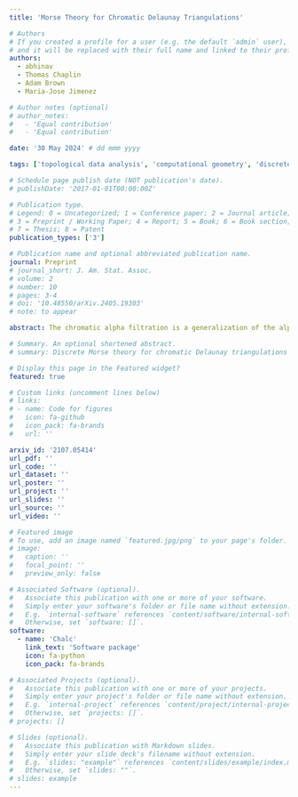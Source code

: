 ```yaml
---
title: 'Morse Theory for Chromatic Delaunay Triangulations'

# Authors
# If you created a profile for a user (e.g. the default `admin` user), write the username (folder name) here
# and it will be replaced with their full name and linked to their profile.
authors:
  - abhinav
  - Thomas Chaplin
  - Adam Brown
  - Maria-Jose Jimenez

# Author notes (optional)
# author_notes:
#   - 'Equal contribution'
#   - 'Equal contribution'

date: '30 May 2024' # dd mmm yyyy

tags: ['topological data analysis', 'computational geometry', 'discrete Morse theory', 'computational topology']

# Schedule page publish date (NOT publication's date).
# publishDate: '2017-01-01T00:00:00Z'

# Publication type.
# Legend: 0 = Uncategorized; 1 = Conference paper; 2 = Journal article;
# 3 = Preprint / Working Paper; 4 = Report; 5 = Book; 6 = Book section;
# 7 = Thesis; 8 = Patent
publication_types: ['3']

# Publication name and optional abbreviated publication name.
journal: Preprint
# journal_short: J. Am. Stat. Assoc.
# volume: 2
# number: 10
# pages: 3-4
# doi: '10.48550/arXiv.2405.19303'
# note: to appear

abstract: The chromatic alpha filtration is a generalization of the alpha filtration that can encode spatial relationships among classes of labelled point cloud data, and has applications in topological data analysis of multi-species data. In this paper we introduce the chromatic Delaunay--Čech and chromatic Delaunay--Rips filtrations, which are computationally favourable alternatives to the chromatic alpha filtration. We use generalized discrete Morse theory to show that the Čech, chromatic Delaunay--Čech, and chromatic alpha filtrations are related by simplicial collapses. Our result generalizes a result of Bauer and Edelsbrunner from the non-chromatic to the chromatic setting. We also show that the chromatic Delaunay--Rips filtration is locally stable to perturbations of the underlying point cloud. Our results provide theoretical justification for the use of chromatic Delaunay--Čech and chromatic Delaunay--Rips filtrations in applications, and we demonstrate their computational advantage with numerical experiments.

# Summary. An optional shortened abstract.
# summary: Discrete Morse theory for chromatic Delaunay triangulations

# Display this page in the Featured widget?
featured: true

# Custom links (uncomment lines below)
# links:
# - name: Code for figures
#   icon: fa-github
#   icon_pack: fa-brands
#   url: ''

arxiv_id: '2107.05414'
url_pdf: ''
url_code: ''
url_dataset: ''
url_poster: ''
url_project: ''
url_slides: ''
url_source: ''
url_video: ''

# Featured image
# To use, add an image named `featured.jpg/png` to your page's folder.
# image:
#   caption: ''
#   focal_point: ''
#   preview_only: false

# Associated Software (optional).
#   Associate this publication with one or more of your software.
#   Simply enter your software's folder or file name without extension.
#   E.g. `internal-software` references `content/software/internal-software/index.md`.
#   Otherwise, set `software: []`.
software:
  - name: 'Chalc'
    link_text: 'Software package'
    icon: fa-python
    icon_pack: fa-brands

# Associated Projects (optional).
#   Associate this publication with one or more of your projects.
#   Simply enter your project's folder or file name without extension.
#   E.g. `internal-project` references `content/project/internal-project/index.md`.
#   Otherwise, set `projects: []`.
# projects: []

# Slides (optional).
#   Associate this publication with Markdown slides.
#   Simply enter your slide deck's filename without extension.
#   E.g. `slides: "example"` references `content/slides/example/index.md`.
#   Otherwise, set `slides: ""`.
# slides: example
---
```

